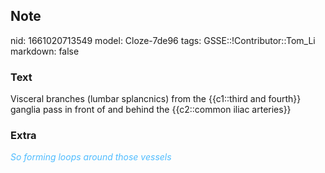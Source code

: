 ## Note
nid: 1661020713549
model: Cloze-7de96
tags: GSSE::!Contributor::Tom_Li
markdown: false

### Text
<div>
  Visceral branches (lumbar splancnics) from the {{c1::third and
  fourth}} ganglia pass in front of and behind the {{c2::common
  iliac arteries}}
</div>

### Extra
<i><font color="#4FBCFF">So forming loops around those
vessels</font></i>
